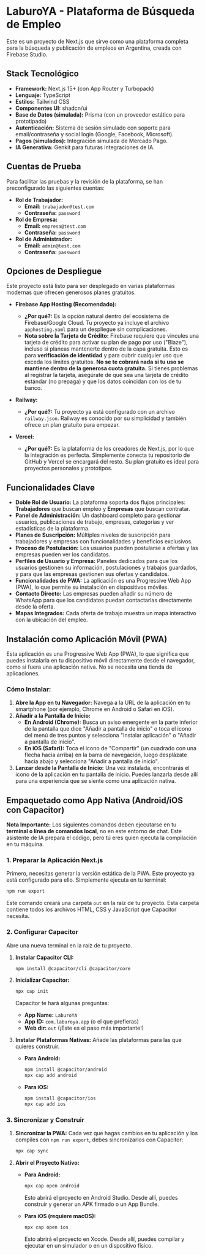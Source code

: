 # LaburoYA - Plataforma de Búsqueda de Empleo

Este es un proyecto de Next.js que sirve como una plataforma completa para la búsqueda y publicación de empleos en Argentina, creada con Firebase Studio.

## Stack Tecnológico

*   **Framework:** Next.js 15+ (con App Router y Turbopack)
*   **Lenguaje:** TypeScript
*   **Estilos:** Tailwind CSS
*   **Componentes UI:** shadcn/ui
*   **Base de Datos (simulada):** Prisma (con un proveedor estático para prototipado)
*   **Autenticación:** Sistema de sesión simulado con soporte para email/contraseña y social login (Google, Facebook, Microsoft).
*   **Pagos (simulados):** Integración simulada de Mercado Pago.
*   **IA Generativa:** Genkit para futuras integraciones de IA.

## Cuentas de Prueba

Para facilitar las pruebas y la revisión de la plataforma, se han preconfigurado las siguientes cuentas:

*   **Rol de Trabajador:**
    *   **Email:** `trabajador@test.com`
    *   **Contraseña:** `password`
*   **Rol de Empresa:**
    *   **Email:** `empresa@test.com`
    *   **Contraseña:** `password`
*   **Rol de Administrador:**
    *   **Email:** `admin@test.com`
    *   **Contraseña:** `password`

## Opciones de Despliegue

Este proyecto está listo para ser desplegado en varias plataformas modernas que ofrecen generosos planes gratuitos.

*   **Firebase App Hosting (Recomendado):**
    *   **¿Por qué?:** Es la opción natural dentro del ecosistema de Firebase/Google Cloud. Tu proyecto ya incluye el archivo `apphosting.yaml` para un despliegue sin complicaciones.
    *   **Nota sobre la Tarjeta de Crédito:** Firebase requiere que vincules una tarjeta de crédito para activar su plan de pago por uso ("Blaze"), incluso si planeas mantenerte dentro de la capa gratuita. Esto es para **verificación de identidad** y para cubrir cualquier uso que exceda los límites gratuitos. **No se te cobrará nada si tu uso se mantiene dentro de la generosa cuota gratuita.** Si tienes problemas al registrar la tarjeta, asegúrate de que sea una tarjeta de crédito estándar (no prepaga) y que los datos coincidan con los de tu banco.

*   **Railway:**
    *   **¿Por qué?:** Tu proyecto ya está configurado con un archivo `railway.json`. Railway es conocido por su simplicidad y también ofrece un plan gratuito para empezar.

*   **Vercel:**
    *   **¿Por qué?:** Es la plataforma de los creadores de Next.js, por lo que la integración es perfecta. Simplemente conecta tu repositorio de GitHub y Vercel se encargará del resto. Su plan gratuito es ideal para proyectos personales y prototipos.


## Funcionalidades Clave

*   **Doble Rol de Usuario:** La plataforma soporta dos flujos principales: **Trabajadores** que buscan empleo y **Empresas** que buscan contratar.
*   **Panel de Administración:** Un dashboard completo para gestionar usuarios, publicaciones de trabajo, empresas, categorías y ver estadísticas de la plataforma.
*   **Planes de Suscripción:** Múltiples niveles de suscripción para trabajadores y empresas con funcionalidades y beneficios exclusivos.
*   **Proceso de Postulación:** Los usuarios pueden postularse a ofertas y las empresas pueden ver los candidatos.
*   **Perfiles de Usuario y Empresa:** Paneles dedicados para que los usuarios gestionen su información, postulaciones y trabajos guardados, y para que las empresas gestionen sus ofertas y candidatos.
*   **Funcionalidades de PWA:** La aplicación es una Progressive Web App (PWA), lo que permite su instalación en dispositivos móviles.
*   **Contacto Directo:** Las empresas pueden añadir su número de WhatsApp para que los candidatos puedan contactarlas directamente desde la oferta.
*   **Mapas Integrados:** Cada oferta de trabajo muestra un mapa interactivo con la ubicación del empleo.

## Instalación como Aplicación Móvil (PWA)

Esta aplicación es una Progressive Web App (PWA), lo que significa que puedes instalarla en tu dispositivo móvil directamente desde el navegador, como si fuera una aplicación nativa. No se necesita una tienda de aplicaciones.

### Cómo Instalar:

1.  **Abre la App en tu Navegador:** Navega a la URL de la aplicación en tu smartphone (por ejemplo, Chrome en Android o Safari en iOS).
2.  **Añadir a la Pantalla de Inicio:**
    *   **En Android (Chrome):** Busca un aviso emergente en la parte inferior de la pantalla que dice "Añadir a pantalla de inicio" o toca el icono del menú de tres puntos y selecciona "Instalar aplicación" o "Añadir a pantalla de inicio".
    *   **En iOS (Safari):** Toca el icono de "Compartir" (un cuadrado con una flecha hacia arriba) en la barra de navegación, luego desplázate hacia abajo y selecciona "Añadir a pantalla de inicio".
3.  **Lanzar desde la Pantalla de Inicio:** Una vez instalada, encontrarás el icono de la aplicación en tu pantalla de inicio. Puedes lanzarla desde allí para una experiencia que se siente como una aplicación nativa.

## Empaquetado como App Nativa (Android/iOS con Capacitor)

**Nota Importante:** Los siguientes comandos deben ejecutarse en tu **terminal o línea de comandos local**, no en este entorno de chat. Este asistente de IA prepara el código, pero tú eres quien ejecuta la compilación en tu máquina.

### 1. Preparar la Aplicación Next.js

Primero, necesitas generar la versión estática de la PWA. Este proyecto ya está configurado para ello. Simplemente ejecuta en tu terminal:

```bash
npm run export
```

Este comando creará una carpeta `out` en la raíz de tu proyecto. Esta carpeta contiene todos los archivos HTML, CSS y JavaScript que Capacitor necesita.

### 2. Configurar Capacitor

Abre una nueva terminal en la raíz de tu proyecto.

1.  **Instalar Capacitor CLI:**
    ```bash
    npm install @capacitor/cli @capacitor/core
    ```

2.  **Inicializar Capacitor:**
    ```bash
    npx cap init
    ```
    Capacitor te hará algunas preguntas:
    *   **App Name:** `LaburoYA`
    *   **App ID:** `com.laburoya.app` (o el que prefieras)
    *   **Web dir:** `out` (¡Este es el paso más importante!)

3.  **Instalar Plataformas Nativas:**
    Añade las plataformas para las que quieres construir.

    *   **Para Android:**
        ```bash
        npm install @capacitor/android
        npx cap add android
        ```
    *   **Para iOS:**
        ```bash
        npm install @capacitor/ios
        npx cap add ios
        ```

### 3. Sincronizar y Construir

1.  **Sincronizar la PWA:** Cada vez que hagas cambios en tu aplicación y los compiles con `npm run export`, debes sincronizarlos con Capacitor:
    ```bash
    npx cap sync
    ```

2.  **Abrir el Proyecto Nativo:**
    *   **Para Android:**
        ```bash
        npx cap open android
        ```
        Esto abrirá el proyecto en Android Studio. Desde allí, puedes construir y generar un APK firmado o un App Bundle.

    *   **Para iOS (requiere macOS):**
        ```bash
        npx cap open ios
        ```
        Esto abrirá el proyecto en Xcode. Desde allí, puedes compilar y ejecutar en un simulador o en un dispositivo físico.

```